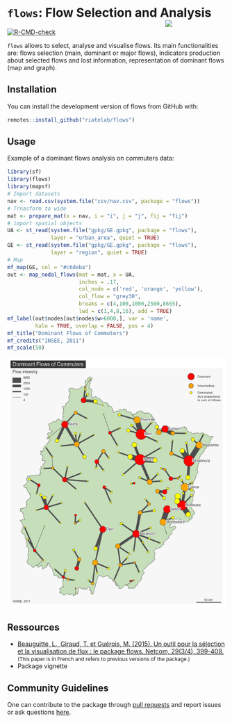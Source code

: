 
# `flows`: Flow Selection and Analysis <img src="man/figures/logo.png" align="right" width="140"/>

<!-- badges: start -->
[![R-CMD-check](https://github.com/riatelab/flows/actions/workflows/R-CMD-check.yaml/badge.svg)](https://github.com/riatelab/flows/actions/workflows/R-CMD-check.yaml)
<!-- badges: end -->

`flows` allows to select, analyse and visualise flows. Its main
functionalities are: flows selection (main, dominant or major flows),
indicators production about selected flows and lost information,
representation of dominant flows (map and graph).

## Installation

You can install the development version of flows from GitHub with:

``` r
remotes::install_github("riatelab/flows")
```

## Usage

Example of a dominant flows analysis on commuters data:

``` r
library(sf)
library(flows)
library(mapsf)
# Import datasets
nav <- read.csv(system.file("csv/nav.csv", package = "flows"))
# Trnasform to wide
mat <- prepare_mat(x = nav, i = "i", j = "j", fij = "fij")
# import spatial objects
UA <- st_read(system.file("gpkg/GE.gpkg", package = "flows"), 
              layer = "urban_area", quiet = TRUE)
GE <- st_read(system.file("gpkg/GE.gpkg", package = "flows"), 
              layer = "region", quiet = TRUE)
# Map
mf_map(GE, col = "#c6deba")
out <- map_nodal_flows(mat = mat, x = UA,
                       inches = .17,
                       col_node = c('red', 'orange', 'yellow'),
                       col_flow = "grey30",
                       breaks = c(4,100,1000,2500,8655),
                       lwd = c(1,4,8,16), add = TRUE)
mf_label(out$nodes[out$nodes$w>6000,], var = 'name',
         halo = TRUE, overlap = FALSE, pos = 4)
mf_title("Dominant Flows of Commuters")
mf_credits("INSEE, 2011")
mf_scale(50)
```

![](man/figures/unnamed-chunk-3-1.png)<!-- -->

## Ressources

- [Beauguitte, L., Giraud, T. et Guérois, M. (2015). Un outil pour la
  sélection et la visualisation de flux : le package flows. Netcom,
  29(3/4), 399-408.](https://netcom.revues.org/2134) <small>(This paper
  is in French and refers to previous versions of the package.)</small>
- Package vignette

## Community Guidelines

One can contribute to the package through [pull
requests](https://github.com/riatelab/flows/pulls) and report issues or
ask questions [here](https://github.com/riatelab/flows/issues).
